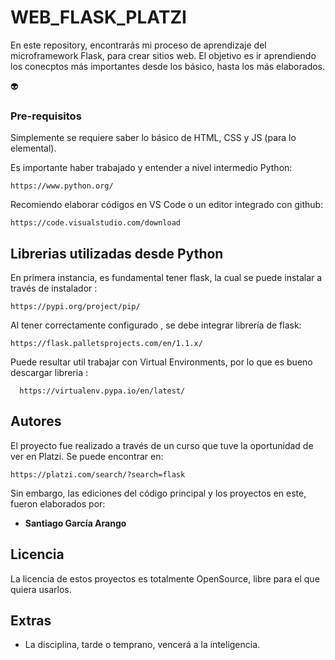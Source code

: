 # WEB_FLASK_PLATZI

En este repository, encontrarás mi proceso de aprendizaje del microframework Flask, para crear sitios web.
El objetivo es ir aprendiendo los conecptos más importantes desde los básico, hasta los más elaborados.

:alien:

### Pre-requisitos

Simplemente se requiere saber lo básico de HTML, CSS y JS (para lo elemental).

Es importante haber trabajado y entender a nivel intermedio Python:
```
https://www.python.org/
```

Recomiendo elaborar códigos en VS Code o un editor integrado con github:
```
https://code.visualstudio.com/download
```

## Librerias utilizadas desde Python

En primera instancia, es fundamental tener flask, la cual se puede instalar a través de instalador <pip>:

```
https://pypi.org/project/pip/
```

Al tener correctamente configurado <pip>, se debe integrar librería de flask:

```
https://flask.palletsprojects.com/en/1.1.x/
```

Puede resultar util trabajar con Virtual Environments, por lo que es bueno descargar libreria <virtualenv>:

```
  https://virtualenv.pypa.io/en/latest/
```

## Autores

El proyecto fue realizado a través de un curso que tuve la oportunidad de ver en Platzi.
Se puede encontrar en:
```
https://platzi.com/search/?search=flask
```

Sin embargo, las ediciones del código principal y los proyectos en este, fueron elaborados por:
* **Santiago García Arango** 


## Licencia

La licencia de estos proyectos es totalmente OpenSource, libre para el que quiera usarlos.

## Extras

* La disciplina, tarde o temprano, vencerá a la inteligencia.
